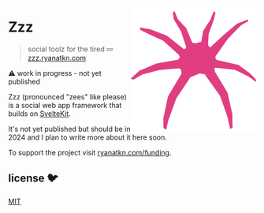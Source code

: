[<img src="/static/favicon.png" align="right" width="256" height="256">](https://zzz.ryanatkn.com/)

# Zzz

> social toolz for the tired 💤 [zzz.ryanatkn.com](https://zzz.ryanatkn.com/)

⚠️ work in progress - not yet published

Zzz (pronounced "zees" like please) is a social web app framework
that builds on [SvelteKit](https://kit.svelte.dev/).

It's not yet published but should be in 2024 and I plan to write more about it here soon.

To support the project visit [ryanatkn.com/funding](https://www.ryanatkn.com/funding).

## license 🐦

[MIT](LICENSE)
